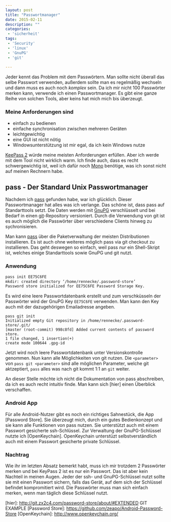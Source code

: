 ```yaml
---
layout: post
title: "Passwortmanager"
date: 2015-02-11
description: ""
categories: 
 - 'sicherheit'
tags:
 - 'Security'
 - 'linux'
 - 'GnuPG'
 - 'git'
  
---
```



Jeder kennt das Problem mit dem Passwörtern. Man sollte nicht überall das selbe Passwort verwenden,
außerdem sollte man es regelmäßig wechseln und dann muss es auch noch _komplex_ sein. Da ich mir
nicht 100 Passwörter merken kann, verwende ich einen Passwortmanager. Es gibt eine ganze Reihe
von solchen Tools, aber keins hat mich mich bis überzeugt.

### Meine Anforderungen sind
- einfach zu bedienen
- einfache synchronisation zwischen mehreren Geräten
- leichtgewichtig
- eine GUI ist nicht nötig
- Windowsunterstützung ist mir egal, da ich kein Windows nutze

[KeePass 2] würde meine meisten Anforderungen erfüllen. Aber ich werde mit dem Tool nicht wirklich warm. Ich finde auch, dass 
es recht schwergewichtig ist, weil ich dafür noch [Mono] benötige, was ich sonst nicht auf meinen Rechnern habe. 


## pass - Der Standard Unix Passwortmanager

Nachdem ich [pass] gefunden habe, war ich glücklich. Dieser Passwortmanager hat alles was ich verlange. 
Das schöne ist, dass pass auf Standarttools setzt. Die Daten werden mit [GnuPG] verschlüsselt und bei Bedarf
in einen [git]-Repository versioniert. Durch die Verwendung von git ist es auch möglich die Passwörter über
verschiedene Clients hinweg zu sychronisieren. 

Man kann [pass] über die Paketverwaltung der meisten Distributionen installieren. Es ist auch ohne weiteres
möglich pass via git checkout zu installieren. Das geht deswegen so einfach, weil pass _nur_ ein Shell-Skript
ist, welches einige Standarttools sowie GnuPG und git nutzt.


### Anwendung

``` sh
pass init EE75C6FE
mkdir: created directory ‘/home/rennecke/.password-store’
Password store initialized for EE75C6FE Password Storage Key.
```

Es wird eine leere Passwortdatenbank erstellt und zum verschküsseln der Passwörter wird der GnuPG Key `EE75C6FE`
verwenden. Man kann den Key auch mit der dazugehörigen Emailadresse angeben.

```
pass git init 
Initialized empty Git repository in /home/rennecke/.password-store/.git/ 
[master (root-commit) 998c8fd] Added current contents of password store. 
1 file changed, 1 insertion(+) 
create mode 100644 .gpg-id
```

Jetzt wird noch leere Passwortdatenbank unter Versionskontrolle genommen. Nun kann alle Möglichkeiten
von git nutzen. Die `<parameter>` von `pass git <parameter>` sind alle möglichen Parameter, welche git
aktzeptiert, `pass` alles was nach git kommt 1:1 an `git` weiter.

An dieser Stelle möchte ich nicht die Dokumentation von pass abschreiben, da ich es auch recht intuitiv finde. Man
kann sich [hier] einen Überblick verschaffen.


### Android App

Für alle Android-Nutzer gibt es noch ein richtiges Sahnestück, die App [Password Store]. Sie überzeugt mich, durch ein
gutes Bedienkonzept und sie kann alle Funktionen von pass nutzen. Sie unterstützt auch mit einem Passwort gesicherte 
ssh-Schlüssel. Zur Verwaltung der GnuPG-Schlüssel nutzte ich [OpenKeychain]. OpenKeychain unterstüzt selbstverständlich
auch mit einem Passwort gesicherte private Schlüssel.


### Nachtrag

Wie ihr im letzten Absatz bemerkt habt, muss ich mir trotzdem 2 Passwörter merken und bei KeyPass 2 ist es nur ein Passwort.
Das ist aber kein Nachteil in meinen Augen. Jeder der ssh- und GnuPG-Schlüssel nutzt sollte sie mit einen Passwort sichern,
falls das Gerät, auf dem sich der Schlüssel befindet kompromitiert wird. Die Passwörter muss man sich einfach merken, wenn 
man täglich diese Schlüssel nutzt.


[KeePass 2]: http://keepass.info/
[Mono]: http://www.mono-project.com/
[pass]: http://www.passwordstore.org/
[GnuPG]: https://www.gnupg.org/
[git]: http://git-scm.com/
[hier]: http://git.zx2c4.com/password-store/about/#EXTENDED GIT EXAMPLE
[Password Store]: https://github.com/zeapo/Android-Password-Store
[OpenKeychain]: http://www.openkeychain.org/
